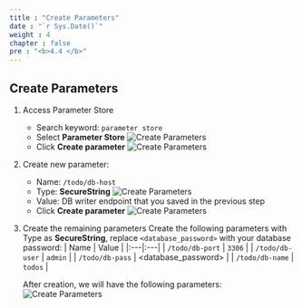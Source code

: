 ```yaml
---
title : "Create Parameters"
date : "`r Sys.Date()`"
weight : 4
chapter : false
pre : "<b>4.4 </b>"
---
```

## Create Parameters
1. Access Parameter Store
    - Search keyword: `parameter store`
    - Select **Parameter Store**
    ![Create Parameters](../../../images/4-database-deployment/rds_parameter_store_1.png)
    - Click **Create parameter**
    ![Create Parameters](../../../images/4-database-deployment/rds_parameter_store_2.png)
2. Create new parameter:
    - Name: `/todo/db-host`
    - Type: **SecureString**
    ![Create Parameters](../../../images/4-database-deployment/rds_parameter_store_3.png)
    - Value: DB writer endpoint that you saved in the previous step
    - Click **Create parameter**
    ![Create Parameters](../../../images/4-database-deployment/rds_parameter_store_4.png)

3. Create the remaining parameters
    Create the following parameters with Type as **SecureString**, replace `<database_password>` with your database password:
    | Name  |  Value |
    |:---|:---|
    | `/todo/db-port`  | `3306`  |
    | `/todo/db-user`  | `admin`  |
    | `/todo/db-pass`  | <database_password>  |
    | `/todo/db-name`  | `todos`  |

    After creation, we will have the following parameters:
    ![Create Parameters](../../../images/4-database-deployment/rds_parameter_store_5.png)
